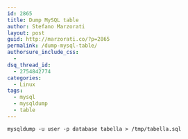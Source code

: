 ```yaml
---
id: 2865
title: Dump MySQL table
author: Stefano Marzorati
layout: post
guid: http://marzorati.co/?p=2865
permalink: /dump-mysql-table/
authorsure_include_css:
  - 
dsq_thread_id:
  - 2754842774
categories:
  - Linux
tags:
  - mysql
  - mysqldump
  - table
---
```

`mysqldump -u user -p database tabella > /tmp/tabella.sql`